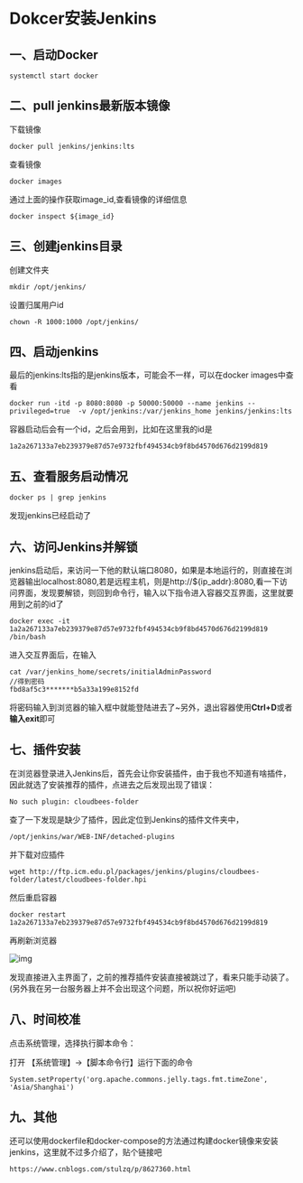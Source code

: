 # Dokcer安装Jenkins

## 一、启动Docker

```
systemctl start docker
```



## 二、pull jenkins最新版本镜像

下载镜像

```
docker pull jenkins/jenkins:lts
```

查看镜像

```
docker images
```

通过上面的操作获取image_id,查看镜像的详细信息

```
docker inspect ${image_id}
```



## 三、创建jenkins目录

创建文件夹

```
mkdir /opt/jenkins/
```

设置归属用户id

```
chown -R 1000:1000 /opt/jenkins/
```



## 四、启动jenkins

最后的jenkins:lts指的是jenkins版本，可能会不一样，可以在docker images中查看

```
docker run -itd -p 8080:8080 -p 50000:50000 --name jenkins --privileged=true  -v /opt/jenkins:/var/jenkins_home jenkins/jenkins:lts
```

容器启动后会有一个id，之后会用到，比如在这里我的id是

```
1a2a267133a7eb239379e87d57e9732fbf494534cb9f8bd4570d676d2199d819
```



## 五、查看服务启动情况

```
docker ps | grep jenkins
```

发现jenkins已经启动了



## 六、访问Jenkins并解锁

jenkins启动后，来访问一下他的默认端口8080，如果是本地运行的，则直接在浏览器输出localhost:8080,若是远程主机，则是http://${ip_addr}:8080,看一下访问界面，发现要解锁，则回到命令行，输入以下指令进入容器交互界面，这里就要用到之前的id了

```
docker exec -it 1a2a267133a7eb239379e87d57e9732fbf494534cb9f8bd4570d676d2199d819 /bin/bash
```

进入交互界面后，在输入

```
cat /var/jenkins_home/secrets/initialAdminPassword
//得到密码
fbd8af5c3*******b5a33a199e8152fd
```

将密码输入到浏览器的输入框中就能登陆进去了~另外，退出容器使用**Ctrl+D**或者**输入exit**即可



## 七、插件安装

在浏览器登录进入Jenkins后，首先会让你安装插件，由于我也不知道有啥插件，因此就选了安装推荐的插件，点进去之后发现出现了错误：

```
No such plugin: cloudbees-folder
```

查了一下发现是缺少了插件，因此定位到Jenkins的插件文件夹中，

```
/opt/jenkins/war/WEB-INF/detached-plugins
```

并下载对应插件

```
wget http://ftp.icm.edu.pl/packages/jenkins/plugins/cloudbees-folder/latest/cloudbees-folder.hpi
```

然后重启容器

```
docker restart 1a2a267133a7eb239379e87d57e9732fbf494534cb9f8bd4570d676d2199d819
```

再刷新浏览器

![img](http://kylescloud.top/site/pic/jenkinsPage.jpg)

发现直接进入主界面了，之前的推荐插件安装直接被跳过了，看来只能手动装了。(另外我在另一台服务器上并不会出现这个问题，所以祝你好运吧)



## 八、时间校准

点击系统管理，选择执行脚本命令：

打开 【系统管理】->【脚本命令行】运行下面的命令

```
System.setProperty('org.apache.commons.jelly.tags.fmt.timeZone', 'Asia/Shanghai')
```



## 九、其他

还可以使用dockerfile和docker-compose的方法通过构建docker镜像来安装jenkins，这里就不过多介绍了，贴个链接吧

```
https://www.cnblogs.com/stulzq/p/8627360.html
```

